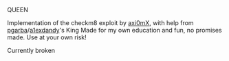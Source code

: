 QUEEN

Implementation of the checkm8 exploit by [axi0mX](https://github.com/axi0mX/ipwndfu/tree/master), with help from [pgarba](https://github.com/pgarba/King)/[a1exdandy](https://github.com/a1exdandy/King/tree/master)'s King
Made for my own education and fun, no promises made. Use at your own risk!

Currently broken
